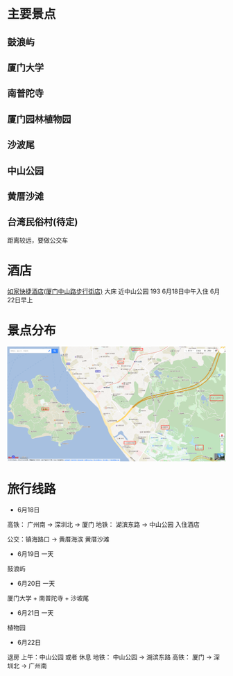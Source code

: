 # 主要景点
## 鼓浪屿

## 厦门大学

## 南普陀寺

## 厦门园林植物园

## 沙波尾

## 中山公园

## 黄厝沙滩

## 台湾民俗村(待定)
距离较远，要做公交车

# 酒店
[如家快捷酒店(厦门中山路步行街店)](http://hotels.ctrip.com/hotel/1583166.html?isFull=F#ctm_ref=hod_sr_lst_dl_n_1_8) 大床 近中山公园 193
6月18日中午入住 6月22日早上

# 景点分布
![厦门景点分布1](厦门景点分布.png)


# 旅行线路
* 6月18日 

高铁： 广州南 -> 深圳北 -> 厦门
地铁： 湖滨东路 -> 中山公园
入住酒店

公交：镇海路口 -> 黄厝海滨
黄厝沙滩

* 6月19日 一天

鼓浪屿

* 6月20日 一天

厦门大学 + 南普陀寺 + 沙坡尾

* 6月21日 一天

植物园

* 6月22日

退房
上午：中山公园 或者 休息
地铁： 中山公园 -> 湖滨东路 
高铁： 厦门 -> 深圳北 -> 广州南



